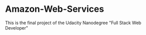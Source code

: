 # Amazon-Web-Services
This is the final project of the Udacity Nanodegree "Full Stack Web Developer"
